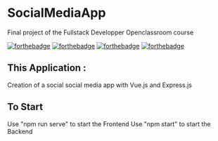 # SocialMediaApp
Final project of the Fullstack Developper Openclassroom course

[![forthebadge](http://forthebadge.com/images/badges/built-with-love.svg)](http://forthebadge.com)
[![forthebadge](https://forthebadge.com/images/badges/it-works-why.svg)](http://forthebadge.com)
[![forthebadge](https://forthebadge.com/images/badges/made-with-vue.svg)](http://forthebadge.com)
[![forthebadge](https://forthebadge.com/images/badges/powered-by-coders-sweat.svg)](http://forthebadge.com)


## This Application :
Creation of a social social media app with Vue.js and Express.js

## To Start
Use "npm run serve" to start the Frontend
Use "npm start" to start the Backend


